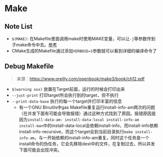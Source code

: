 # Make

## Note List

- `$(MAKE)`: 在Makefile里面调用make时使用MAKE变量，可以让`-j`等参数传到子make命令中去。[参考](https://www.gnu.org/software/make/manual/html_node/MAKE-Variable.html#MAKE-Variable)
- CMake生成的Makefile通过添加`VERBOSE=1`参数就可以看到详细的编译命令了

## Debug Makefile

> 来源：https://www.oreilly.com/openbook/make3/book/ch12.pdf

- `$(warning xxx)` 放置在Target前面，运行的时候会打印出来
- `--just-print` 打印target所会执行到的target，但不执行
- `--print-data-base` 执行的每一个target并打印丰富的信息
  - 有一个GNU Binutils中gas Makefile重复运行install-info-am两次的问题（在并发下面有可能会导致报错）通过这种方式找到了原因。报错原因是因为`install-data-am: install-data-local install-info-am install-man`中的install-data-local会依赖install-info，而install-info依赖install-info-recursive，而这个target会到当前目录执行`make install-info-am`，与一开始依赖的install-info-am重复。同时这个任务是一个install命令的伪任务，它会先移除dest中的文件，在复制过去，所以并发下面可能会出现冲突。

